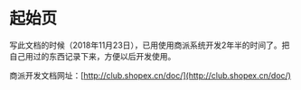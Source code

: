 # 起始页

写此文档的时候（2018年11月23日），已用使用商派系统开发2年半的时间了。把自己用过的东西记录下来，方便以后开发使用。

商派开发文档网址：[http://club.shopex.cn/doc/](http://club.shopex.cn/doc/)

